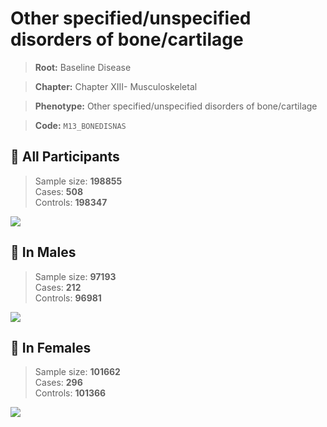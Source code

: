 # Other specified/unspecified disorders of  bone/cartilage

> **Root:** Baseline Disease  

> **Chapter:** Chapter XIII- Musculoskeletal  

> **Phenotype:** Other specified/unspecified disorders of  bone/cartilage  

> **Code:** `M13_BONEDISNAS`

## 🧪 All Participants  
> Sample size: **198855**  
> Cases: **508**  
> Controls: **198347**
<img src="/Disease/Figures/ALL/Baseline/M13_BONEDISNAS.png"/>
<CsvTable src="/Disease_Data/ALL/Baseline/LG_M13_BONEDISNAS.csv" label="🔍 View full results" />

## 👨 In Males  
> Sample size: **97193**  
> Cases: **212**  
> Controls: **96981**
<img src="/Disease/Figures/Male/Baseline/M13_BONEDISNAS.png"/>
<CsvTable src="/Disease_Data/Male/Baseline/LG_M13_BONEDISNAS.csv" label="🔍 View full results" />

## 👩 In Females  
> Sample size: **101662**  
> Cases: **296**  
> Controls: **101366**
<img src="/Disease/Figures/Female/Baseline/M13_BONEDISNAS.png"/>
<CsvTable src="/Disease_Data/Female/Baseline/LG_M13_BONEDISNAS.csv" label="🔍 View full results" />
